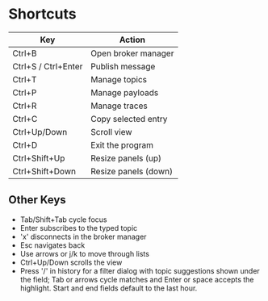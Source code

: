 # Shortcuts

| Key | Action |
| --- | ------ |
| Ctrl+B | Open broker manager |
| Ctrl+S / Ctrl+Enter | Publish message |
| Ctrl+T | Manage topics |
| Ctrl+P | Manage payloads |
| Ctrl+R | Manage traces |
| Ctrl+C | Copy selected entry |
| Ctrl+Up/Down | Scroll view |
| Ctrl+D | Exit the program |
| Ctrl+Shift+Up | Resize panels (up) |
| Ctrl+Shift+Down | Resize panels (down) |

## Other Keys

- Tab/Shift+Tab cycle focus
- Enter subscribes to the typed topic
- 'x' disconnects in the broker manager
- Esc navigates back
- Use arrows or j/k to move through lists
- Ctrl+Up/Down scrolls the view
- Press '/' in history for a filter dialog with topic suggestions shown
  under the field; Tab or arrows cycle matches and Enter or space accepts
  the highlight. Start and end fields default to the last hour.
